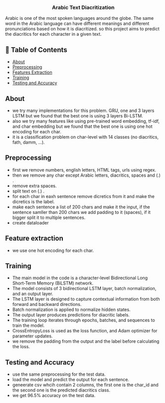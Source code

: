 <h3 align="center">Arabic Text Diacritization</h3>

<p align="left"> 
  Arabic is one of the most spoken languages around the globe. The same word in the Arabic language
can have different meanings and different pronunciations based on how it is diacritized. so this project aims to predict the diacritics for each character in a given text. 
</p>

## 📝 Table of Contents

- [About](#about)
- [Preprocessing](#preprocessing)
- [Features Extraction](#features-extraction)
- [Training](#training)
- [Testing and Accuracy](#testing-and-accuracy)

## About <a name = "about"></a>
 - we try many implementations for this problem. GRU, one and 3 layers LSTM but we found that the best one is using 3 layers Bi-LSTM.
 - also we try many features like using pre-trained word embedding, tf-idf, and char embedding but we found that the best one is using one hot encoding for each char.
 - it is a classification problem on char-level with 14 classes (no diacritics, fath, damm, ...).

## Preprocessing <a name = "preprocessing"></a>
  - first we remove numbers, english letters, HTML tags, urls using regex.
  - then we remove any char except Arabic letters, diacritics, spaces and (.) .
  - remove extra spaces.
  - split text on (.) .
  - for each char in eaxh sentence remove dicretics from it and make the dicretics is the label. 
  - make each sentence a list of 200 chars and make it the input, if the sentence samller than 200 chars we add padding to it (spaces), if it bigger split it to multiple sentences.
  - create dataloader
## Feature extraction <a name = "features-extraction"></a>
  - we use one hot encoding for each char.

## Training <a name = "training"></a>
  - The main model in the code is a character-level Bidirectional Long Short-Term Memory (BiLSTM) network.
  - The model consists of 3 bidirectional LSTM layer, batch normalization, and an output layer.
  - The LSTM layer is designed to capture contextual information from both forward and backward directions.
  - Batch normalization is applied to normalize hidden states.
  - The output layer produces predictions for diacritic labels.
  - The training loop iterates through epochs, batches, and sequences to train the model.
  - CrossEntropyLoss is used as the loss function, and Adam optimizer for parameter updates.
  - we remove the padding from the output and the label before calculating the loss.

## Testing and Accuracy <a name = "testing-and-accuracy"></a>
  - use the same preprocessing for the test data.
  - load the model and predict the output for each sentence.
  - geneerate csv whcih contain 2 columns, the first one is the char_id and the second one is the predicted diacritics class.
  - we get 96.5% accuracy on the test data.
  
